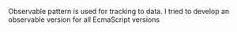 Observable pattern is used for tracking to data.
I tried to develop an observable version for all EcmaScript versions

